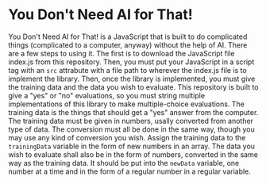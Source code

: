 # You Don't Need AI for That!
You Don't Need AI for That! is a JavaScript that is built to do complicated things (complicated to a computer, anyway) without the help of 
AI. There are a few steps to using it. The first is to download the JavaScript file index.js from this repository. Then, you must put your 
JavaScript in a script tag with an `src` attrabute with a file path to wherever the index.js file is to implement the library. Then, once 
the library is implemented, you must give the training data and the data you wish to evaluate. This repository is built to give a "yes" or 
"no" evaluations, so you must string multiple implementations of this library to make multiple-choice evaluations. The training data is 
the things that should get a "yes" answer from the computer. The training data must be given in numbers, usally converted from another 
type of data. The conversion must all be done in the same way, though you may use any kind of conversion you wish. Assign the training 
data to the `trainingData` variable in the form of new numbers in an array. The data you wish to evaluate shall also be in the form of 
numbers, converted in the same way as the training data. It should be put into the `newData` variable, one number at a time and in the 
form of a regular number in a regular variable.     
